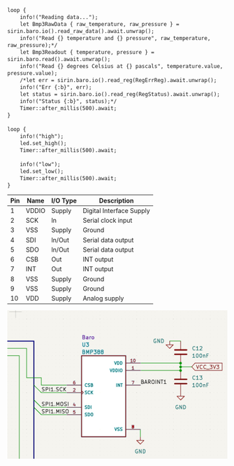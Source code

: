     loop {
        info!("Reading data...");
        let Bmp3RawData { raw_temperature, raw_pressure } = sirin.baro.io().read_raw_data().await.unwrap();
        info!("Read {} temperature and {} pressure", raw_temperature, raw_pressure);*/
        let Bmp3Readout { temperature, pressure } = sirin.baro.read().await.unwrap();
        info!("Read {} degrees Celsius at {} pascals", temperature.value, pressure.value);
        /*let err = sirin.baro.io().read_reg(RegErrReg).await.unwrap();
        info!("Err {:b}", err);
        let status = sirin.baro.io().read_reg(RegStatus).await.unwrap();
        info!("Status {:b}", status);*/
        Timer::after_millis(500).await;
    }
    
    loop {
        info!("high");
        led.set_high();
        Timer::after_millis(500).await;

        info!("low");
        led.set_low();
        Timer::after_millis(500).await;
    }



| Pin| Name | I/O Type | Description |
| -----------|-----------| ----------- |----------|
|1|VDDIO|Supply|Digital Interface Supply|
|2|SCK|ln|Serial clock input|
|3|VSS|Supply|Ground|
|4|SDI|ln/Out|Serial data output|
|5|SDO|ln/Out|Serial data output|
|6|CSB|Out|INT output|
|7|INT|Out|INT output|
|8|VSS|Supply|Ground|
|9|VSS|Supply|Ground|
|10|VDD|Supply|Analog supply|

![alt text](image-1.png)